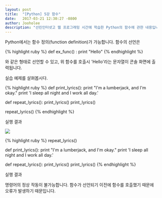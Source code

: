 ```yaml
---
layout: post
title:  "[Python] 5강 함수"
date:   2017-03-21 12:30:27 -0800
author: Jooholee
description: "선린인터넷고 웹 프로그래밍 시간에 학습한 Python의 함수에 관한 내용입니다."
---
```


Python에서는 함수 정의(function definition)가 가능합니다.
함수의 선언은

{% highlight ruby %}
def ex_func() :
  print "Hello"
{% endhighlight %}

와 같은 형태로 선언할 수 있고, 위 함수를 호출시 'Hello'라는 문자열이 콘솔 화면에 출력됩니다.

실습 예제를 살펴봅시다.

{% highlight ruby %}
def print_lyrics():
    print "I'm a lumberjack, and I'm okay."
    print 'I sleep all night and I work all day.'

def repeat_lyrics():
    print_lyrics()
    print_lyrics()

repeat_lyrics()
{% endhighlight %}

실행 결과

![](https://scontent-hkg3-1.xx.fbcdn.net/v/t34.0-12/17361279_659611907569117_1725316074_n.png?oh=603cf9d34e49f4926f597f231dcf687e&oe=58D21316)

{% highlight ruby %}
repeat_lyrics()

def print_lyrics():
    print "I'm a lumberjack, and I'm okay."
    print 'I sleep all night and I work all day.'

def repeat_lyrics():
    print_lyrics()
    print_lyrics()
{% endhighlight %}

실행 결과

명령어의 정상 작동이 불가능합니다.
함수가 선언되기 이전에 함수를 호출했기 때문에 오류가 발생하기 때문입니다.

[jekyll-docs]: http://joey914.github.io/home
[jekyll-gh]:   https://github.com/joey914/joey914
[jekyll-talk]: https://talk.joey914.com/
